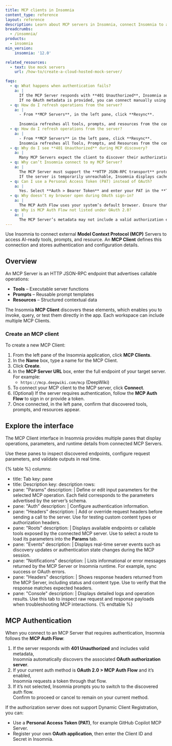 ```yaml
---
title: MCP clients in Insomnia
content_type: reference
layout: reference
description: Learn about MCP servers in Insomnia, connect Insomnia to an MCP Server, and discover available tools, prompts, and resources.
breadcrumbs:
  - /insomnia/
products:
  - insomnia
min_version:
    insomnia: '12.0'  

related_resources:
  - text: Use mock servers
    url: /how-to/create-a-cloud-hosted-mock-server/

faqs:
  - q: What happens when authentication fails?
    a: |
      If the MCP Server responds with **401 Unauthorized**, Insomnia automatically looks for OAuth metadata and applies the **MCP Auth Flow**.  
      If no OAuth metadata is provided, you can connect manually using a **Personal Access Token (PAT)** or a registered OAuth application.
  - q: How do I refresh operations from the server?
    a: |
      - From **MCP Servers**, in the left pane, click **Resync**.  
      
      Insomnia refreshes all tools, prompts, and resources from the connected MCP Server.
  - q: How do I refresh operations from the server?
    a: |
      - From **MCP Servers** in the left pane, click **Resync**.  
      Insomnia refreshes all Tools, Prompts, and Resources from the connected MCP Server.
  - q: Why do I see **401 Unauthorized** during MCP discovery?
    a: |
      Many MCP Servers expect the client to discover their authorization server first. A typical pattern is: client contacts the server > server returns **401** with metadata > client follows metadata to obtain OAuth endpoints. Some MCP Servers do not support Dynamic Client Registration (DCR); in this case, use a pre-registered client or PAT instead.
  - q: Why can’t Insomnia connect to my MCP Server?
    a: |
      The MCP Server must support the **HTTP JSON-RPC transport** protocol. If a connection fails or no resources are discovered, confirm that your server exposes a valid MCP endpoint and is online.
      If the server is temporarily unreachable, Insomnia displays cached resources until the next successful sync. 
  - q: Can I use a Personal Access Token (PAT) instead of OAuth?
    a: |
      Yes. Select **Auth > Bearer Token** and enter your PAT in the **Token** field.
  - q: Why doesn’t my browser open during OAuth sign-in?
    a: |
      The MCP Auth Flow uses your system’s default browser. Ensure that Insomnia can open URLs using your system browser. The MCP Auth Flow only supports browser-based OAuth.
  - q: Why is MCP Auth Flow not listed under OAuth 2.0?
    a: |
      The MCP Server’s metadata may not include a valid authorization endpoint. Use a **Personal Access Token (PAT)** or **Basic Auth** instead.     
---
```

Use Insomnia to connect external **Model Context Protocol (MCP)** Servers to access AI-ready tools, prompts, and resource. An **MCP Client** defines this connection and stores authentication and configuration details.

## Overview

An MCP Server is an HTTP JSON-RPC endpoint that advertises callable operations:
- **Tools** – Executable server functions  
- **Prompts** – Reusable prompt templates  
- **Resources** – Structured contextual data 

The Insomnia **MCP Client** discovers these elements, which enables you to invoke, query, or test them directly in the app. Each workspace can include multiple MCP Clients.

### Create an MCP client
To create a new MCP Client:
1. From the left pane of the Insomnia application, click **MCP Clients**.
1. In the **Name** box, type a name for the MCP Client.
1. Click **Create**.
1. In the **MCP Server URL** box, enter the full endpoint of your target server. For example:  
   - `https://mcp.deepwiki.com/mcp` (DeepWiki)  
1. To connect your MCP client to the MCP server, click **Connect**.
1. (Optional) If the server requires authentication, follow the **MCP Auth Flow** to sign in or provide a token.  
1. Once connected, in the left pane, confirm that discovered tools, prompts, and resources appear.


## Explore the interface

The MCP Client interface in Insomnia provides multiple panes that display operations, parameters, and runtime details from connected MCP Servers.

Use these panes to inspect discovered endpoints, configure request parameters, and validate outputs in real time.

<!-- vale off -->
{% table %}
columns:
  - title: Tab
    key: pane
  - title: Description
    key: description
rows:
  - pane: "Params"
    description: |
      Define or edit input parameters for the selected MCP operation. Each field corresponds to the parameters advertised by the server’s schema.
  - pane: "Auth"
    description: |
      Configure authentication information.
  - pane: "Headers"
    description: |
      Add or override request headers before sending a call to the server. Use for testing custom content types or authorization headers.
  - pane: "Roots"
    description: |
      Displays available endpoints or callable tools exposed by the connected MCP server. Use to select a route to load its parameters into the **Params** tab.
  - pane: "Events"
    description: |
      Displays real-time server events such as discovery updates or authentication state changes during the MCP session.
  - pane: "Notifications"
    description: |
      Lists informational or error messages returned by the MCP Server or Insomnia runtime. For example, sync success or OAuth errors.
  - pane: "Headers"
    description: |
      Shows response headers returned from the MCP Server, including status and content type. Use to verify that the response matches expected headers.
  - pane: "Console"
    description: |
      Displays detailed logs and operation results. Use this tab to inspect raw request and response payloads when troubleshooting MCP interactions.
{% endtable %}
<!-- vale on -->


## MCP Authentication

When you connect to an MCP Server that requires authentication, Insomnia follows the **MCP Auth Flow**:

1. If the server responds with **401 Unauthorized** and includes valid metadata,  
   Insomnia automatically discovers the associated **OAuth authorization server**.
2. If your current auth method is **OAuth 2.0 > MCP Auth Flow** and it’s enabled,  
   Insomnia requests a token through that flow.
3. If it’s not selected, Insomnia prompts you to switch to the discovered auth flow.  
   Confirm to proceed or cancel to remain on your current method.

If the authorization server does not support Dynamic Client Registration, you can:
- Use a **Personal Access Token (PAT)**, for example GitHub Copilot MCP Server.  
- Register your own **OAuth application**, then enter the Client ID and Secret in Insomnia.


